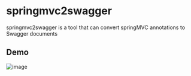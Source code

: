 # springmvc2swagger

springmvc2swagger is a tool that can convert springMVC annotations to Swagger documents

## Demo

![image](./docs/demo.gif)
